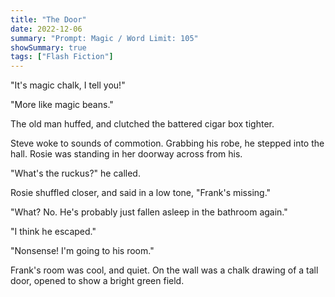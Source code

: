 ```yaml
---
title: "The Door"
date: 2022-12-06
summary: "Prompt: Magic / Word Limit: 105"
showSummary: true
tags: ["Flash Fiction"]
---
```


"It's magic chalk, I tell you!"

"More like magic beans."

The old man huffed, and clutched the battered cigar box tighter.

Steve woke to sounds of commotion. Grabbing his robe, he stepped into the hall. Rosie was standing in her doorway across from his. 

"What's the ruckus?" he called.

Rosie shuffled closer, and said in a low tone, "Frank's missing."

"What? No. He's probably just fallen asleep in the bathroom again."

"I think he escaped."

"Nonsense! I'm going to his room."

Frank's room was cool, and quiet. On the wall was a chalk drawing of a tall door, opened to show a bright green field.




